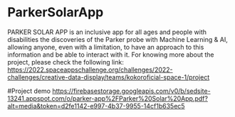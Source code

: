 # ParkerSolarApp
PARKER SOLAR APP is an inclusive app for all ages  and  people with disabilities the discoveries of the Parker probe with Machine Learning & AI, allowing anyone, even with a limitation, to have an approach to this information and be able to interact with it.
For knowing more about the project, please check the following link:
https://2022.spaceappschallenge.org/challenges/2022-challenges/creative-data-display/teams/kokoroficial-space-1/project

#Project demo
https://firebasestorage.googleapis.com/v0/b/sedsite-13241.appspot.com/o/parker-app%2FParker%20Solar%20App.pdf?alt=media&token=d2fe1142-e997-4b37-9955-14cf1b635ec5
